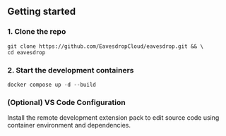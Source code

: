 ## Getting started

### 1. Clone the repo
```
git clone https://github.com/EavesdropCloud/eavesdrop.git && \
cd eavesdrop
```

### 2. Start the development containers
```
docker compose up -d --build
```

### (Optional) VS Code Configuration

Install the remote development extension pack to edit source code using container environment and dependencies.